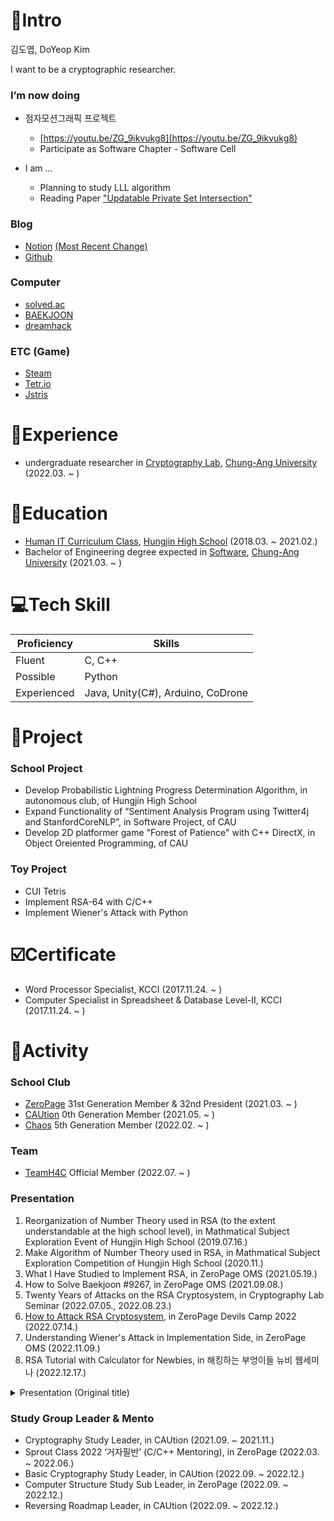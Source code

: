 # 📝Intro

김도엽, DoYeop Kim

I want to be a cryptographic researcher.

### I’m now doing

- 점자모션그래픽 프로젝트
    - [https://youtu.be/ZG_9ikvukg8](https://youtu.be/ZG_9ikvukg8)
    - Participate as Software Chapter - Software Cell

- I am ...
    - Planning to study LLL algorithm
    - Reading Paper ["Updatable Private Set Intersection"](https://eprint.iacr.org/2021/1349.pdf)

### Blog
- [Notion](https://kredsya.notion.site) [(Most Recent Change)](https://kredsya.notion.site/Resume-a31096489bb34eaeae152cc77515a7e1)
- [Github](https://github.com/Kredsya)
### Computer
- [solved.ac](https://solved.ac/profile/clock)
- [BAEKJOON](https://www.acmicpc.net/user/clock)
- [dreamhack](https://dreamhack.io/users/25572)
### ETC (Game)
- [Steam](https://steamcommunity.com/id/21432134/)
- [Tetr.io](https://ch.tetr.io/u/kredsya)
- [Jstris](https://jstris.jezevec10.com/u/Clock)

# 🏢Experience

- undergraduate researcher in [Cryptography Lab](http://www.hyungtaelee.com/), [Chung-Ang University](https://www.cau.ac.kr/index.do) (2022.03. ~ )

# 🏫Education

- [Human IT Curriculum Class](https://hungjin.hs.kr/doc.view?mcode=1810&cate=1810), [Hungjin High School](https://hungjin.hs.kr/?_page=1) (2018.03. ~ 2021.02.)
- Bachelor of Engineering degree expected in [Software](https://cse.cau.ac.kr/main.php), [Chung-Ang University](https://www.cau.ac.kr/index.do) (2021.03. ~ )

#  💻Tech Skill

| Proficiency | Skills |
| --- | --- |
| Fluent | C, C++ |
| Possible | Python |
| Experienced | Java, Unity(C#), Arduino, CoDrone |

# 📎Project

### School Project

- Develop Probabilistic Lightning Progress Determination Algorithm, in autonomous club, of Hungjin High School
- Expand Functionality of “Sentiment Analysis Program using Twitter4j and StanfordCoreNLP”, in Software Project, of CAU
- Develop 2D platformer game "Forest of Patience" with C++ DirectX, in Object Oreiented Programming, of CAU

### Toy Project

- CUI Tetris
- Implement RSA-64 with C/C++
- Implement Wiener's Attack with Python

# ☑️Certificate

- Word Processor Specialist, KCCI (2017.11.24. ~ )
- Computer Specialist in Spreadsheet & Database Level-Ⅱ, KCCI (2017.11.24. ~ )

# 🏃Activity

### School Club

- [ZeroPage](https://wiki.zeropage.org/wiki.php) 31st Generation Member & 32nd President (2021.03. ~ )
- [CAUtion](https://1unaram.notion.site/1unaram/CAUtion-e608f0a8dda34822be5cfeea9e9e6124) 0th Generation Member (2021.05. ~ )
- [Chaos](https://cauchaos.github.io/) 5th Generation Member (2022.02. ~ )

### Team

- [TeamH4C](https://teamh4c.com/) Official Member (2022.07. ~ )

### Presentation

1. Reorganization of Number Theory used in RSA (to the extent understandable at the high school level), in Mathmatical Subject Exploration Event of Hungjin High School (2019.07.16.)
2. Make Algorithm of Number Theory used in RSA, in Mathmatical Subject Exploration Competition of Hungjin High School (2020.11.)
3. What I Have Studied to Implement RSA, in ZeroPage OMS (2021.05.19.)
4. How to Solve Baekjoon #9267, in ZeroPage OMS (2021.09.08.)
5. Twenty Years of Attacks on the RSA Cryptosystem, in Cryptography Lab Seminar (2022.07.05., 2022.08.23.)
6. [How to Attack RSA Cryptosystem](https://youtu.be/UX4ihuSMkJE), in ZeroPage Devils Camp 2022 (2022.07.14.)
7. Understanding Wiener's Attack in Implementation Side, in ZeroPage OMS (2022.11.09.)
8. RSA Tutorial with Calculator for Newbies, in 해킹하는 부엉이들 뉴비 웹세미나 (2022.12.17.)

<details>
<summary>Presentation (Original title)</summary>
<div markdown="1">

1. RSA에 사용된 정수론의 재정리 (고등학생 수준에서 이해할 수 있는 정도로) (2019.07.16.)
2. RSA에 사용된 정수론의 알고리즘화, in 흥진고등학교 수학주제탐구 대회 (2020.11.)
3. RSA를 구현하면서 공부한 것들, in ZeroPage OMS (2021.05.19.)
4. 백준9267번 풀이설명회, in ZeroPage OMS (2021.09.08.)
5. Twenty Years of Attacks on the RSA Cryptosystem, in 암호 연구실 세미나 (2022.07.05., 2022.08.23.)
6. RSA를 공격하는 방법, in ZeroPage Devils Camp 2022 (2022.07.14.)
7. Wiener’s Attack의 구현, in ZeroPage OMS (2022.11.09.)
8. 입문자를 위한 RSA 계산기로 두드려보기, in 해킹하는 부엉이들 뉴비 웹세미나 (2022.12.17.)

</div>
</details>

### Study Group Leader & Mento

- Cryptography Study Leader, in CAUtion (2021.09. ~ 2021.11.)
- Sprout Class 2022 ‘거자필반’ (C/C++ Mentoring), in ZeroPage (2022.03. ~ 2022.06.)
- Basic Cryptography Study Leader, in CAUtion (2022.09. ~ 2022.12.)
- Computer Structure Study Sub Leader, in ZeroPage (2022.09. ~ 2022.12.)
- Reversing Roadmap Leader, in CAUtion (2022.09. ~ 2022.12.)
